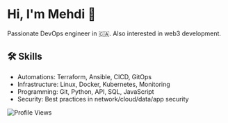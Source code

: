 <link rel="stylesheet" href="https://cdnjs.cloudflare.com/ajax/libs/font-awesome/6.0.0-beta3/css/all.min.css">

# Hi, I'm Mehdi 👋

Passionate DevOps engineer in 🇨🇦. Also interested in web3 development.

## 🛠 Skills

- Automations: Terraform, Ansible, CICD, GitOps 
- Infrastructure: Linux, Docker, Kubernetes, Monitoring
- Programming: Git, Python, API, SQL, JavaScript
- Security: Best practices in network/cloud/data/app security

![Profile Views](https://komarev.com/ghpvc/?username=memor24&color=blue)
